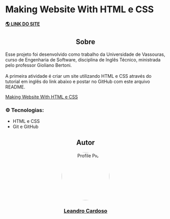 # Making Website With HTML e CSS

**<a href="https://leandro-cardoso.github.io/STUDY-Vassouras-Ingles-tecnico-HTML-CSS/" target="_blank">
    🌎 LINK DO SITE
</a>**

<div align="center">
    <h2>Sobre</h2>
</div>

Esse projeto foi desenvolvido como trabalho da Universidade de Vassouras, curso de Engenharia de Software, disciplina de Inglês Técnico, ministrada pelo professor Gioliano Bertoni.<br><br>
A primeira atividade é criar um site utilizando HTML e CSS através do tutorial em inglês do link abaixo e postar no GitHub com este arquivo README.

<p>
    <a href="https://www.hostinger.com/tutorials/making-website-with-html" target="_blank">
        Making Website With HTML e CSS
    </a>
</p>

### ⚙️ Tecnologias:
* HTML e CSS
* Git e GitHub

<div align="center">
    <h2>Autor</h2>
    <a href="https://github.com/Leandro-Cardoso" target="_blank">
        <img src="https://avatars.githubusercontent.com/u/41876952?v=4" alt="Profile Pic" width="150" style="border-radius: 50%"/>
        <h3>Leandro Cardoso</h3>
    </a>
</div>
